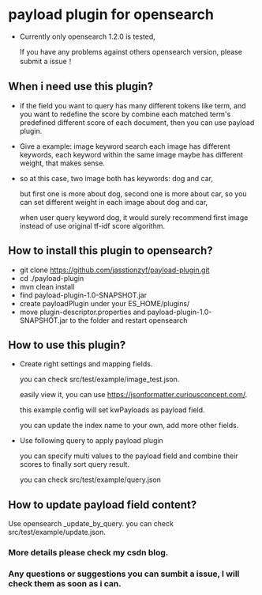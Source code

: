 # payload plugin for opensearch
  * Currently only opensearch 1.2.0 is tested,
    
    If you have any problems against others opensearch version, please submit a issue！

## When i need use this plugin?
* if the field you want to query has many different tokens like term, and you want to redefine the  score by combine each matched term's predefined different score of each document,
then you can use payload plugin.
* Give a example: image keyword search
each image has different keywords, each keyword within the same image maybe has different weight, that makes sense.
* so at this case, two image both has keywords: dog and car, 
  
  but first one is more about dog, second one is more about car, so you can set different weight in each image about dog and car,

  when user query keyword dog, it would  surely recommend first image instead of use original tf-idf score algorithm.


## How to install this plugin to opensearch?

* git clone https://github.com/jasstionzyf/payload-plugin.git
* cd ./payload-plugin
* mvn clean install
* find payload-plugin-1.0-SNAPSHOT.jar
* create payloadPlugin under your ES_HOME/plugins/
* move plugin-descriptor.properties and payload-plugin-1.0-SNAPSHOT.jar to the folder and restart opensearch



## How to use this plugin?

* Create right settings and mapping fields.
  
  you can check src/test/example/image_test.json.
  
  easily view it, you can use https://jsonformatter.curiousconcept.com/.
  
  this example config will set kwPayloads as payload field.
  
  you can update the index name to your own, add more other fields.
  
  


* Use following query to apply payload plugin
  
  you can specify multi values to the payload field and combine their scores to finally sort query result.
  
  you can check src/test/example/query.json
  
   
   
   

## How to update payload field content?
   Use opensearch _update_by_query.
   you can check src/test/example/update.json.
    




### More details please check my csdn blog.

### Any questions or suggestions you can sumbit a issue, I will check them as soon as i can.
